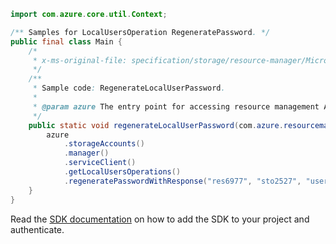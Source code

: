 ```java
import com.azure.core.util.Context;

/** Samples for LocalUsersOperation RegeneratePassword. */
public final class Main {
    /*
     * x-ms-original-file: specification/storage/resource-manager/Microsoft.Storage/stable/2021-08-01/examples/LocalUserRegeneratePassword.json
     */
    /**
     * Sample code: RegenerateLocalUserPassword.
     *
     * @param azure The entry point for accessing resource management APIs in Azure.
     */
    public static void regenerateLocalUserPassword(com.azure.resourcemanager.AzureResourceManager azure) {
        azure
            .storageAccounts()
            .manager()
            .serviceClient()
            .getLocalUsersOperations()
            .regeneratePasswordWithResponse("res6977", "sto2527", "user1", Context.NONE);
    }
}
```

Read the [SDK documentation](https://github.com/Azure/azure-sdk-for-java/blob/azure-resourcemanager_2.13.0/sdk/resourcemanager/azure-resourcemanager/README.md) on how to add the SDK to your project and authenticate.
